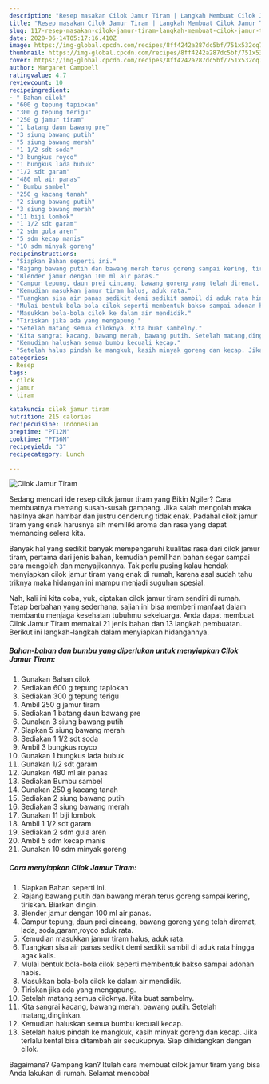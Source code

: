 ```yaml
---
description: "Resep masakan Cilok Jamur Tiram | Langkah Membuat Cilok Jamur Tiram Yang Lezat"
title: "Resep masakan Cilok Jamur Tiram | Langkah Membuat Cilok Jamur Tiram Yang Lezat"
slug: 117-resep-masakan-cilok-jamur-tiram-langkah-membuat-cilok-jamur-tiram-yang-lezat
date: 2020-06-14T05:17:16.410Z
image: https://img-global.cpcdn.com/recipes/8ff4242a287dc5bf/751x532cq70/cilok-jamur-tiram-foto-resep-utama.jpg
thumbnail: https://img-global.cpcdn.com/recipes/8ff4242a287dc5bf/751x532cq70/cilok-jamur-tiram-foto-resep-utama.jpg
cover: https://img-global.cpcdn.com/recipes/8ff4242a287dc5bf/751x532cq70/cilok-jamur-tiram-foto-resep-utama.jpg
author: Margaret Campbell
ratingvalue: 4.7
reviewcount: 10
recipeingredient:
- " Bahan cilok"
- "600 g tepung tapiokan"
- "300 g tepung terigu"
- "250 g jamur tiram"
- "1 batang daun bawang pre"
- "3 siung bawang putih"
- "5 siung bawang merah"
- "1 1/2 sdt soda"
- "3 bungkus royco"
- "1 bungkus lada bubuk"
- "1/2 sdt garam"
- "480 ml air panas"
- " Bumbu sambel"
- "250 g kacang tanah"
- "2 siung bawang putih"
- "3 siung bawang merah"
- "11 biji lombok"
- "1 1/2 sdt garam"
- "2 sdm gula aren"
- "5 sdm kecap manis"
- "10 sdm minyak goreng"
recipeinstructions:
- "Siapkan Bahan seperti ini."
- "Rajang bawang putih dan bawang merah terus goreng sampai kering, tiriskan. Biarkan dingin."
- "Blender jamur dengan 100 ml air panas."
- "Campur tepung, daun prei cincang, bawang goreng yang telah diremat, lada, soda,garam,royco aduk rata."
- "Kemudian masukkan jamur tiram halus, aduk rata."
- "Tuangkan sisa air panas sedikit demi sedikit sambil di aduk rata hingga agak kalis."
- "Mulai bentuk bola-bola cilok seperti membentuk bakso sampai adonan habis."
- "Masukkan bola-bola cilok ke dalam air mendidik."
- "Tiriskan jika ada yang mengapung."
- "Setelah matang semua ciloknya. Kita buat sambelny."
- "Kita sangrai kacang, bawang merah, bawang putih. Setelah matang,dinginkan."
- "Kemudian haluskan semua bumbu kecuali kecap."
- "Setelah halus pindah ke mangkuk, kasih minyak goreng dan kecap. Jika terlalu kental bisa ditambah air secukupnya. Siap dihidangkan dengan cilok."
categories:
- Resep
tags:
- cilok
- jamur
- tiram

katakunci: cilok jamur tiram 
nutrition: 215 calories
recipecuisine: Indonesian
preptime: "PT12M"
cooktime: "PT36M"
recipeyield: "3"
recipecategory: Lunch

---
```



![Cilok Jamur Tiram](https://img-global.cpcdn.com/recipes/8ff4242a287dc5bf/751x532cq70/cilok-jamur-tiram-foto-resep-utama.jpg)

Sedang mencari ide resep cilok jamur tiram yang Bikin Ngiler? Cara membuatnya memang susah-susah gampang. Jika salah mengolah maka hasilnya akan hambar dan justru cenderung tidak enak. Padahal cilok jamur tiram yang enak harusnya sih memiliki aroma dan rasa yang dapat memancing selera kita.



Banyak hal yang sedikit banyak mempengaruhi kualitas rasa dari cilok jamur tiram, pertama dari jenis bahan, kemudian pemilihan bahan segar sampai cara mengolah dan menyajikannya. Tak perlu pusing kalau hendak menyiapkan cilok jamur tiram yang enak di rumah, karena asal sudah tahu triknya maka hidangan ini mampu menjadi suguhan spesial.


Nah, kali ini kita coba, yuk, ciptakan cilok jamur tiram sendiri di rumah. Tetap berbahan yang sederhana, sajian ini bisa memberi manfaat dalam membantu menjaga kesehatan tubuhmu sekeluarga. Anda dapat membuat Cilok Jamur Tiram memakai 21 jenis bahan dan 13 langkah pembuatan. Berikut ini langkah-langkah dalam menyiapkan hidangannya.

<!--inarticleads1-->

##### Bahan-bahan dan bumbu yang diperlukan untuk menyiapkan Cilok Jamur Tiram:

1. Gunakan  Bahan cilok
1. Sediakan 600 g tepung tapiokan
1. Sediakan 300 g tepung terigu
1. Ambil 250 g jamur tiram
1. Sediakan 1 batang daun bawang pre
1. Gunakan 3 siung bawang putih
1. Siapkan 5 siung bawang merah
1. Sediakan 1 1/2 sdt soda
1. Ambil 3 bungkus royco
1. Gunakan 1 bungkus lada bubuk
1. Gunakan 1/2 sdt garam
1. Gunakan 480 ml air panas
1. Sediakan  Bumbu sambel
1. Gunakan 250 g kacang tanah
1. Sediakan 2 siung bawang putih
1. Sediakan 3 siung bawang merah
1. Gunakan 11 biji lombok
1. Ambil 1 1/2 sdt garam
1. Sediakan 2 sdm gula aren
1. Ambil 5 sdm kecap manis
1. Gunakan 10 sdm minyak goreng




<!--inarticleads2-->

##### Cara menyiapkan Cilok Jamur Tiram:

1. Siapkan Bahan seperti ini.
1. Rajang bawang putih dan bawang merah terus goreng sampai kering, tiriskan. Biarkan dingin.
1. Blender jamur dengan 100 ml air panas.
1. Campur tepung, daun prei cincang, bawang goreng yang telah diremat, lada, soda,garam,royco aduk rata.
1. Kemudian masukkan jamur tiram halus, aduk rata.
1. Tuangkan sisa air panas sedikit demi sedikit sambil di aduk rata hingga agak kalis.
1. Mulai bentuk bola-bola cilok seperti membentuk bakso sampai adonan habis.
1. Masukkan bola-bola cilok ke dalam air mendidik.
1. Tiriskan jika ada yang mengapung.
1. Setelah matang semua ciloknya. Kita buat sambelny.
1. Kita sangrai kacang, bawang merah, bawang putih. Setelah matang,dinginkan.
1. Kemudian haluskan semua bumbu kecuali kecap.
1. Setelah halus pindah ke mangkuk, kasih minyak goreng dan kecap. Jika terlalu kental bisa ditambah air secukupnya. Siap dihidangkan dengan cilok.




Bagaimana? Gampang kan? Itulah cara membuat cilok jamur tiram yang bisa Anda lakukan di rumah. Selamat mencoba!
